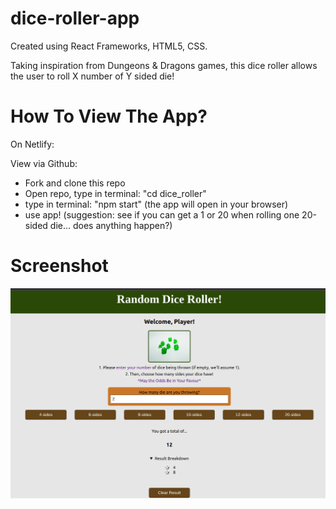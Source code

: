 # dice-roller-app

Created using React Frameworks, HTML5, CSS.

Taking inspiration from Dungeons & Dragons games, this dice roller allows the user to roll X number of Y sided die!

# How To View The App?

On Netlify:

View via Github:

- Fork and clone this repo
- Open repo, type in terminal: "cd dice_roller"
- type in terminal: "npm start"
  (the app will open in your browser)
- use app! (suggestion: see if you can get a 1 or 20 when rolling one 20-sided die... does anything happen?)

# Screenshot

<img src="dice_roller/Screenshot_Dice.png" alt="dice roller web app">
